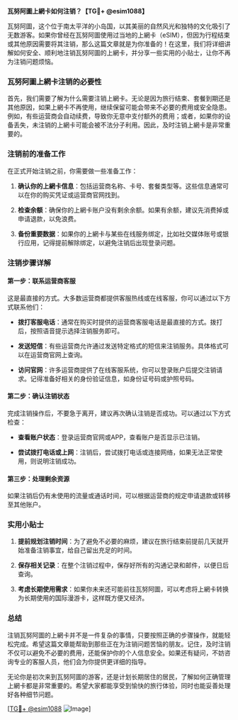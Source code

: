 **瓦努阿圖上網卡如何注销？【TG💪+ @esim1088】**

瓦努阿圖，这个位于南太平洋的小岛国，以其美丽的自然风光和独特的文化吸引了无数游客。如果你曾经在瓦努阿圖使用过当地的上網卡（eSIM），但因为行程结束或其他原因需要将其注销，那么这篇文章就是为你准备的！在这里，我们将详细讲解如何安全、顺利地注销瓦努阿圖的上網卡，并分享一些实用的小贴士，让你不再为注销问题烦恼。

### 瓦努阿圖上網卡注销的必要性

首先，我们需要了解为什么需要注销上網卡。无论是因为旅行结束、套餐到期还是其他原因，如果上網卡不再使用，继续保留可能会带来不必要的费用或安全隐患。例如，有些运营商会自动续费，导致你无意中支付额外的费用；或者，如果你的设备丢失，未注销的上網卡可能会被不法分子利用。因此，及时注销上網卡是非常重要的。

### 注销前的准备工作

在正式开始注销之前，你需要做一些准备工作：

1. **确认你的上網卡信息**：包括运营商名称、卡号、套餐类型等。这些信息通常可以在你的购买凭证或运营商官网找到。
   
2. **检查余额**：确保你的上網卡账户没有剩余余额。如果有余额，建议先消费掉或申请退款，以免浪费。

3. **备份重要数据**：如果你的上網卡与某些在线服务绑定，比如社交媒体账号或银行应用，记得提前解除绑定，以避免注销后出现登录问题。

### 注销步骤详解

#### 第一步：联系运营商客服

这是最直接的方式。大多数运营商都提供客服热线或在线客服，你可以通过以下方式联系他们：

- **拨打客服电话**：通常在购买时提供的运营商客服电话是最直接的方式。拨打后，按照语音提示选择注销服务即可。
  
- **发送短信**：有些运营商允许通过发送特定格式的短信来注销服务。具体格式可以在运营商官网上查询。

- **访问官网**：许多运营商提供了在线客服系统，你可以登录账户后提交注销请求。记得准备好相关的身份验证信息，如身份证号码或护照号码。

#### 第二步：确认注销状态

完成注销操作后，不要急于离开，建议再次确认注销是否成功。可以通过以下方式检查：

- **查看账户状态**：登录运营商官网或APP，查看账户是否显示已注销。
  
- **尝试拨打电话或上网**：注销后，尝试拨打电话或连接网络，如果无法正常使用，则说明注销成功。

#### 第三步：处理剩余资源

如果注销后仍有未使用的流量或通话时间，可以根据运营商的规定申请退款或转移至其他账户。

### 实用小贴士

1. **提前规划注销时间**：为了避免不必要的麻烦，建议在旅行结束前提前几天就开始准备注销事宜，给自己留出充足的时间。

2. **保存相关记录**：在整个注销过程中，保存好所有的沟通记录和邮件，以便日后查询。

3. **考虑长期使用需求**：如果你未来还可能前往瓦努阿圖，可以考虑将上網卡转换为长期使用的国际漫游卡，这样既方便又经济。

### 总结

注销瓦努阿圖的上網卡并不是一件复杂的事情，只要按照正确的步骤操作，就能轻松完成。希望这篇文章能帮助到那些正在为注销问题苦恼的朋友。记住，及时注销不仅可以避免不必要的费用，还能保护你的个人信息安全。如果还有疑问，不妨咨询专业的客服人员，他们会为你提供更详细的指导。

无论你是初次来到瓦努阿圖的游客，还是计划长期居住的居民，了解如何正确管理上網卡都是非常重要的。希望大家都能享受到愉快的旅行体验，同时也能妥善处理好各种细节问题。

[[TG💪+ @esim1088](https://t.me/s/esim1088) ![Image](https://i.postimg.cc/4NQfJmqS/Snipaste-2025-05-13-00-14-12.png)]